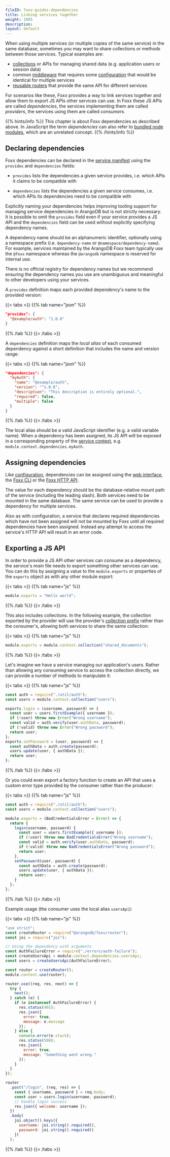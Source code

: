 ```yaml
---
fileID: foxx-guides-dependencies
title: Linking services together
weight: 1095
description: 
layout: default
---
```

When using multiple services (or multiple copies of the same service) in the
same database, sometimes you may want to share collections or methods between
those services. Typical examples are:

- [collections](foxx-guides-collections) or APIs for managing shared data
  (e.g. application users or session data)
- common [middleware](../reference/routers/foxx-reference-routers-middleware) that requires some
  [configuration](../reference/foxx-reference-configuration) that would be identical
  for multiple services
- [reusable routers](foxx-guides-routing) that provide the same API
  for different services

For scenarios like these, Foxx provides a way to link services together and
allow them to export JS APIs other services can use.
In Foxx these JS APIs are called _dependencies_,
the services implementing them are called _providers_,
the services using them are called _consumers_.


{{% hints/info %}}
  This chapter is about Foxx dependencies as described above. In JavaScript the
term _dependencies_ can also refer to
[bundled node modules](foxx-guides-bundled-node-modules), which are an unrelated concept.
{{% /hints/info %}}


## Declaring dependencies

Foxx dependencies can be declared in the
[service manifest](../reference/foxx-reference-manifest)
using the `provides` and `dependencies` fields:

- `provides` lists the dependencies a given service provides,
  i.e. which APIs it claims to be compatible with

- `dependencies` lists the dependencies a given service consumes,
  i.e. which APIs its dependencies need to be compatible with

Explicitly naming your dependencies helps improving tooling support for
managing service dependencies in ArangoDB but is not strictly necessary.
It is possible to omit the `provides` field even if your service provides a
JS API and the `dependencies` field can be used without explicitly specifying
dependency names.

A dependency name should be an alphanumeric identifier, optionally using a
namespace prefix (i.e. `dependency-name` or `@namespace/dependency-name`).
For example, services maintained by the ArangoDB Foxx team typically use
the `@foxx` namespace whereas the `@arangodb` namespace
is reserved for internal use.

There is no official registry for dependency names but we recommend ensuring
the dependency names you use are unambiguous and meaningful
to other developers using your services.

A `provides` definition maps each provided dependency's name
to the provided version:

{{< tabs >}}
{{% tab name="json" %}}
```json
"provides": {
  "@example/auth": "1.0.0"
}
```
{{% /tab %}}
{{< /tabs >}}

A `dependencies` definition maps the _local alias_ of each consumed dependency
against a short definition that includes the name and version range:

{{< tabs >}}
{{% tab name="json" %}}
```json
"dependencies": {
  "myAuth": {
    "name": "@example/auth",
    "version": "^1.0.0",
    "description": "This description is entirely optional.",
    "required": false,
    "multiple": false
  }
}
```
{{% /tab %}}
{{< /tabs >}}

The local alias should be a valid JavaScript identifier
(e.g. a valid variable name). When a dependency has been assigned,
its JS API will be exposed in a corresponding property of the
[service context](../reference/foxx-reference-context),
e.g. `module.context.dependencies.myAuth`.

## Assigning dependencies

Like [configuration](../reference/foxx-reference-configuration),
dependencies can be assigned using
the [web interface](../../programs-tools/web-interface/programs-web-interface-services),
the [Foxx CLI](../../programs-tools/foxx-cli/) or
the [Foxx HTTP API](../../http/foxx-services/foxx-configuration).

The value for each dependency should be the database-relative mount path of
the service (including the leading slash). Both services need to be mounted in
the same database. The same service can be used to provide a dependency
for multiple services.

Also as with configuration, a service that declares required dependencies which
have not been assigned will not be mounted by Foxx until all required
dependencies have been assigned. Instead any attempt to access the service's
HTTP API will result in an error code.

## Exporting a JS API

In order to provide a JS API other services can consume as a dependency,
the service's _main_ file needs to export something other services can use.
You can do this by assigning a value to the `module.exports` or properties
of the `exports` object as with any other module export:

{{< tabs >}}
{{% tab name="js" %}}
```js
module.exports = "Hello world";
```
{{% /tab %}}
{{< /tabs >}}

This also includes collections. In the following example, the collection
exported by the provider will use the provider's
[collection prefix](foxx-guides-collections) rather than the consumer's,
allowing both services to share the same collection:

{{< tabs >}}
{{% tab name="js" %}}
```js
module.exports = module.context.collection("shared_documents");
```
{{% /tab %}}
{{< /tabs >}}

Let's imagine we have a service managing our application's users.
Rather than allowing any consuming service to access the collection directly,
we can provide a number of methods to manipulate it:

{{< tabs >}}
{{% tab name="js" %}}
```js
const auth = require("./util/auth");
const users = module.context.collection("users");

exports.login = (username, password) => {
  const user = users.firstExample({ username });
  if (!user) throw new Error("Wrong username");
  const valid = auth.verify(user.authData, password);
  if (!valid) throw new Error("Wrong password");
  return user;
};
exports.setPassword = (user, password) => {
  const authData = auth.create(password);
  users.update(user, { authData });
  return user;
};
```
{{% /tab %}}
{{< /tabs >}}

Or you could even export a factory function to create an API that uses a
custom error type provided by the consumer rather than the producer:

{{< tabs >}}
{{% tab name="js" %}}
```js
const auth = require("./util/auth");
const users = module.context.collection("users");

module.exports = (BadCredentialsError = Error) => {
  return {
    login(username, password) {
      const user = users.firstExample({ username });
      if (!user) throw new BadCredentialsError("Wrong username");
      const valid = auth.verify(user.authData, password);
      if (!valid) throw new BadCredentialsError("Wrong password");
      return user;
    },
    setPassword(user, password) {
      const authData = auth.create(password);
      users.update(user, { authData });
      return user;
    }
  };
};
```
{{% /tab %}}
{{< /tabs >}}

Example usage (the consumer uses the local alias `usersApi`):

{{< tabs >}}
{{% tab name="js" %}}
```js
"use strict";
const createRouter = require("@arangodb/foxx/router");
const joi = require("joi");

// Using the dependency with arguments
const AuthFailureError = require("./errors/auth-failure");
const createUsersApi = module.context.dependencies.usersApi;
const users = createUsersApi(AuthFailureError);

const router = createRouter();
module.context.use(router);

router.use((req, res, next) => {
  try {
    next();
  } catch (e) {
    if (e instanceof AuthFailureError) {
      res.status(401);
      res.json({
        error: true,
        message: e.message
      });
    } else {
      console.error(e.stack);
      res.status(500);
      res.json({
        error: true,
        message: "Something went wrong."
      });
    }
  }
});

router
  .post("/login", (req, res) => {
    const { username, password } = req.body;
    const user = users.login(username, password);
    // handle login success
    res.json({ welcome: username });
  })
  .body(
    joi.object().keys({
      username: joi.string().required(),
      password: joi.string().required()
    })
  );
```
{{% /tab %}}
{{< /tabs >}}

